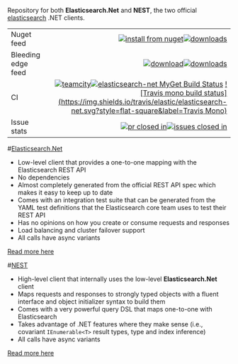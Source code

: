 Repository for both **Elasticsearch.Net** and **NEST**, the two official [elasticsearch](https://github.com/elasticsearch/elasticsearch) .NET clients.

|          |            |
|:-----------|-------------:|
| Nuget feed    | [![install from nuget](http://img.shields.io/nuget/v/NEST.svg?style=flat-square)](https://www.nuget.org/packages/NEST)[![downloads](http://img.shields.io/nuget/dt/NEST.svg?style=flat-square)](https://www.nuget.org/packages/NEST)|
| Bleeding edge feed| [![download](http://img.shields.io/myget/elasticsearch-net/vpre/NEST.svg?style=flat-square&label=myget)](https://www.myget.org/gallery/elasticsearch-net)[![downloads](http://img.shields.io/myget/elasticsearch-net/dt/NEST.svg?style=flat-square&label=myget)](https://www.myget.org/gallery/elasticsearch-net) |
| CI  | [![teamcity](http://img.shields.io/teamcity/http/teamcity.codebetter.com/e/bt993.svg?style=flat-square&label=TeamCity)](http://teamcity.codebetter.com/viewType.html?buildTypeId=bt993)[![elasticsearch-net MyGet Build Status](https://www.myget.org/BuildSource/Badge/elasticsearch-net?identifier=624cebb3-a461-466f-9bac-7026c8ba615a)](https://www.myget.org/gallery/elasticsearch-net) [![Travis mono build status](https://img.shields.io/travis/elastic/elasticsearch-net.svg?style=flat-square&label=Travis Mono)](https://travis-ci.org/elastic/elasticsearch-net)|
| Issue stats | [![pr closed in](http://www.issuestats.com/github/elastic/elasticsearch-net/badge/pr?style=flat-square)](http://www.issuestats.com/github/elastic/elasticsearch-net)[![issues closed in](http://www.issuestats.com/github/elastic/elasticsearch-net/badge/issue?style=flat-square)](http://www.issuestats.com/github/elastic/elasticsearch-net) |

#[Elasticsearch.Net](src/Elasticsearch.Net)

* Low-level client that provides a one-to-one mapping with the Elasticsearch REST API
* No dependencies
* Almost completely generated from the official REST API spec which makes it easy to keep up to date
* Comes with an integration test suite that can be generated from the YAML test definitions that the Elasticsearch core team uses to test their REST API
* Has no opinions on how you create or consume requests and responses
* Load balancing and cluster failover support
* All calls have async variants

[Read more here](src/Elasticsearch.Net)

#[NEST](https://github.com/elasticsearch/elasticsearch-net/tree/master/src/Nest#nest-)
* High-level client that internally uses the low-level **Elasticsearch.Net** client
* Maps requests and responses to strongly typed objects with a fluent interface and object initializer syntax to build them
* Comes with a very powerful query DSL that maps one-to-one with Elasticsearch
* Takes advantage of .NET features where they make sense (i.e., covariant `IEnumerable<T>` result types, type and index inference)
* All calls have async variants

[Read more here](https://github.com/elasticsearch/elasticsearch-net/tree/master/src/Nest#nest-)


